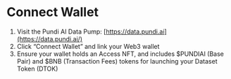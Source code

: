 # Connect Wallet

1. Visit the Pundi AI Data Pump: [https://data.pundi.ai](https://data.pundi.ai/)
2. Click “Connect Wallet” and link your Web3 wallet
3. Ensure your wallet holds an Access NFT, and includes $PUNDIAI (Base Pair) and $BNB (Transaction Fees) tokens for launching your Dataset Token (DTOK)
